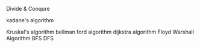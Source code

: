Divide & Conqure


kadane's algorithm





Kruskal's algorithm
bellman ford algorithm
dijkstra algorithm
Floyd Warshall Algorithm
BFS
DFS

